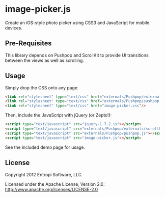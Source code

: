 image-picker.js
===============

Create an iOS-style photo picker using CSS3 and JavaScript for mobile devices.

Pre-Requisites
--------------

This library depends on Pushpop and ScrollKit to provide UI transitions
between the views as well as scrolling.

Usage
-----

Simply drop the CSS onto any page:

``` html
<link rel="stylesheet" type="text/css" href="externals/Pushpop/externals/scrollkit/scrollkit.css"/>
<link rel="stylesheet" type="text/css" href="externals/Pushpop/pushpop.css"/>
<link rel="stylesheet" type="text/css" href="image-picker.css"/>
```

Then, include the JavaScript with jQuery (or Zepto!):

``` html
<script type="text/javascript" src="jquery-1.7.2.js"></script>
<script type="text/javascript" src="externals/Pushpop/externals/scrollkit/scrollkit.js"></script>
<script type="text/javascript" src="externals/Pushpop/pushpop.js"></script>
<script type="text/javascript" src="image-picker.js"></script>
```

See the included demo page for usage.

License
-------

Copyright 2012 Entropi Software, LLC.

Licensed under the Apache License, Version 2.0: http://www.apache.org/licenses/LICENSE-2.0
